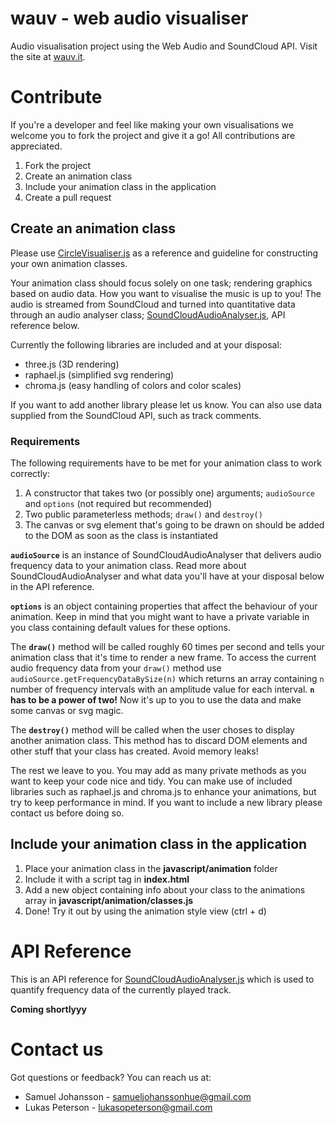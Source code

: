 # wauv - web audio visualiser
Audio visualisation project using the Web Audio and SoundCloud API. Visit the site at [wauv.it](http://wauv.it).

# Contribute
If you're a developer and feel like making your own visualisations we welcome you to fork the project and give it a go! All contributions are appreciated.

1. Fork the project
2. Create an animation class
3. Include your animation class in the application
4. Create a pull request

## Create an animation class
Please use [CircleVisualiser.js](javascript/animation/CircleVisualiser.js) as a reference and guideline for constructing your own animation classes.

Your animation class should focus solely on one task; rendering graphics based on audio data. How you want to visualise the music is up to you! The audio is streamed from SoundCloud and turned into quantitative data through an audio analyser class; [SoundCloudAudioAnalyser.js](javascript/SoundCloudAudioAnalyser.js), API reference below.

Currently the following libraries are included and at your disposal:
* three.js (3D rendering)
* raphael.js (simplified svg rendering)
* chroma.js (easy handling of colors and color scales)

If you want to add another library please let us know. You can also use data supplied from the SoundCloud API, such as track comments.

### Requirements
The following requirements have to be met for your animation class to work correctly:

1. A constructor that takes two (or possibly one) arguments; `audioSource` and `options` (not required but recommended)
2. Two public parameterless methods; `draw()` and `destroy()`
3. The canvas or svg element that's going to be drawn on should be added to the DOM as soon as the class is instantiated

**`audioSource`** is an instance of SoundCloudAudioAnalyser that delivers audio frequency data to your animation class. Read more about SoundCloudAudioAnalyser and what data you'll have at your disposal below in the API reference.

**`options`** is an object containing properties that affect the behaviour of your animation. Keep in mind that you might want to have a private variable in you class containing default values for these options.

The **`draw()`** method will be called roughly 60 times per second and tells your animation class that it's time to render a new frame. To access the current audio frequency data from your `draw()` method use `audioSource.getFrequencyDataBySize(n)` which returns an array containing `n` number of frequency intervals with an amplitude value for each interval. **`n` has to be a power of two!** Now it's up to you to use the data and make some canvas or svg magic.

The **`destroy()`** method will be called when the user choses to display another animation class. This method has to discard DOM elements and other stuff that your class has created. Avoid memory leaks!

The rest we leave to you. You may add as many private methods as you want to keep your code nice and tidy. You can make use of included libraries such as raphael.js and chroma.js to enhance your animations, but try to keep performance in mind. If you want to include a new library please contact us before doing so.

## Include your animation class in the application
1. Place your animation class in the **javascript/animation** folder
2. Include it with a script tag in **index.html**
3. Add a new object containing info about your class to the animations array in **javascript/animation/classes.js**
4. Done! Try it out by using the animation style view (ctrl + d)

# API Reference
This is an API reference for [SoundCloudAudioAnalyser.js](javascript/SoundCloudAudioAnalyser.js) which is used to quantify frequency data of the currently played track.

**Coming shortlyyy**

# Contact us
Got questions or feedback? You can reach us at:

* Samuel Johansson - samueljohanssonhue@gmail.com
* Lukas Peterson - lukasopeterson@gmail.com
